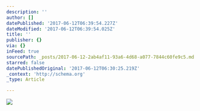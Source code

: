 ```yaml
---
description: ''
author: []
datePublished: '2017-06-12T06:39:54.227Z'
dateModified: '2017-06-12T06:39:54.025Z'
title: ''
publisher: {}
via: {}
inFeed: true
sourcePath: _posts/2017-06-12-2ab4af11-93a6-4d68-a077-7844c60fe9c5.md
starred: false
datePublishedOriginal: '2017-06-12T06:30:25.219Z'
_context: 'http://schema.org'
_type: Article

---
```

![](https://the-grid-user-content.s3-us-west-2.amazonaws.com/2a2b87e7-5d8e-40f1-a209-d308023e9a7a.jpg)
